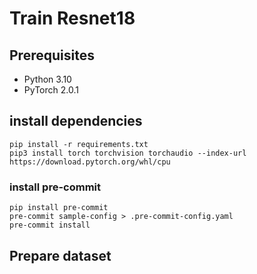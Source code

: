 # Train Resnet18

## Prerequisites
- Python 3.10
- PyTorch 2.0.1

## install dependencies
```
pip install -r requirements.txt
pip3 install torch torchvision torchaudio --index-url https://download.pytorch.org/whl/cpu
```

### install pre-commit
```
pip install pre-commit
pre-commit sample-config > .pre-commit-config.yaml
pre-commit install
```

## Prepare dataset
